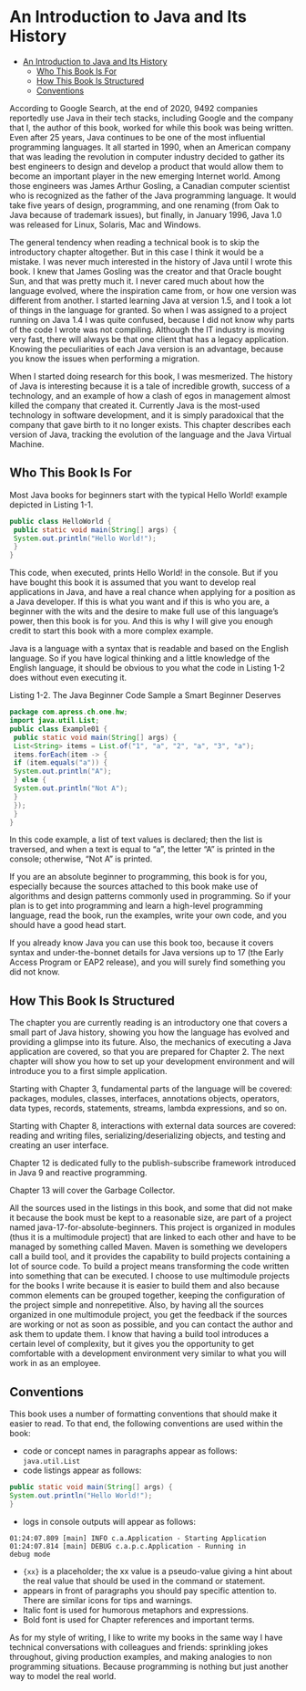 # An Introduction to Java and Its History

<!-- TOC -->

- [An Introduction to Java and Its History](#an-introduction-to-java-and-its-history)
  - [Who This Book Is For](#who-this-book-is-for)
  - [How This Book Is Structured](#how-this-book-is-structured)
  - [Conventions](#conventions)

<!-- /TOC -->

According to Google Search, at the end of 2020, 9492 companies reportedly use Java in their tech stacks, including Google and the company that I, the author of this book, worked for while this book was being written. Even after 25 years, Java continues to be one of the most influential programming languages. It all started in 1990, when an American company that was leading the revolution in computer industry decided to gather its best engineers to design and develop a product that would allow them to become an important player in the new emerging Internet world. Among those engineers was James Arthur Gosling, a Canadian computer scientist who is recognized as the father of the Java programming language. It would take five years of design, programming, and one renaming (from Oak to Java because of trademark issues), but finally, in January 1996, Java 1.0 was released for Linux, Solaris, Mac and Windows.

The general tendency when reading a technical book is to skip the introductory chapter altogether. But in this case I think it would be a mistake. I was never much interested in the history of Java until I wrote this book. I knew that James Gosling was the creator and that Oracle bought Sun, and that was pretty much it. I never cared much about how the language evolved, where the inspiration came from, or how one version was different from another. I started learning Java at version 1.5, and I took a lot of things in the language for granted. So when I was assigned to a project running on Java 1.4 I was quite confused, because I did not know why parts of the code I wrote was not compiling. Although the IT industry is moving very fast, there will always be that one client that has a legacy application. Knowing the peculiarities of each Java version is an advantage, because you know the issues when performing a migration.

When I started doing research for this book, I was mesmerized. The history of Java is interesting because it is a tale of incredible growth, success of a technology, and an example of how a clash of egos in management almost killed the company that created it. Currently Java is the most-used technology in software development, and it is simply paradoxical that the company that gave birth to it no longer exists. This chapter describes each version of Java, tracking the evolution of the language and the Java Virtual Machine.

## Who This Book Is For

Most Java books for beginners start with the typical Hello World! example depicted in Listing 1-1.

```java
public class HelloWorld {
 public static void main(String[] args) {
 System.out.println("Hello World!");
 }
}
```

This code, when executed, prints Hello World! in the console. But if you have bought this book it is assumed that you want to develop real applications in Java, and have a real chance when applying for a position as a Java developer. If this is what you want and if this is who you are, a beginner with the wits and the desire to make full use of this language’s power, then this book is for you. And this is why I will give you enough credit to start this book with a more complex example.

Java is a language with a syntax that is readable and based on the English language. So if you have logical thinking and a little knowledge of the English language, it should be obvious to you what the code in Listing 1-2 does without even executing it.

Listing 1-2. The Java Beginner Code Sample a Smart Beginner Deserves

```java
package com.apress.ch.one.hw;
import java.util.List;
public class Example01 {
 public static void main(String[] args) {
 List<String> items = List.of("1", "a", "2", "a", "3", "a");
 items.forEach(item -> {
 if (item.equals("a")) {
 System.out.println("A");
 } else {
 System.out.println("Not A");
 }
 });
 }
}
```

In this code example, a list of text values is declared; then the list is traversed, and when a text is equal to “a”, the letter “A” is printed in the console; otherwise, “Not A” is printed.

If you are an absolute beginner to programming, this book is for you, especially because the sources attached to this book make use of algorithms and design patterns commonly used in programming. So if your plan is to get into programming and learn a high-level programming language, read the book, run the examples, write your own code, and you should have a good head start.

If you already know Java you can use this book too, because it covers syntax and under-the-bonnet details for Java versions up to 17 (the Early Access Program or EAP2 release), and you will surely find something you did not know.

## How This Book Is Structured

The chapter you are currently reading is an introductory one that covers a small part of Java history, showing you how the language has evolved and providing a glimpse into its future. Also, the mechanics of executing a Java application are covered, so that you are prepared for Chapter 2. The next chapter will show you how to set up your development environment and will introduce you to a first simple application.

Starting with Chapter 3, fundamental parts of the language will be covered: packages, modules, classes, interfaces, annotations objects, operators, data types, records, statements, streams, lambda expressions, and so on.

Starting with Chapter 8, interactions with external data sources are covered: reading and writing files, serializing/deserializing objects, and testing and creating an user interface.

Chapter 12 is dedicated fully to the publish-subscribe framework introduced in Java 9 and reactive programming.

Chapter 13 will cover the Garbage Collector.

All the sources used in the listings in this book, and some that did not make it because the book must be kept to a reasonable size, are part of a project named java-17-for-absolute-beginners. This project is organized in modules (thus it is a multimodule project) that are linked to each other and have to be managed by something called Maven. Maven is something we developers call a build tool, and it provides the capability to build projects containing a lot of source code. To build a project means transforming the code written into something that can be executed. I choose to use multimodule projects for the books I write because it is easier to build them and also because common elements can be grouped together, keeping the configuration of the project simple and nonrepetitive. Also, by having all the sources organized in one multimodule project, you get the feedback if the sources are working or not as soon as possible, and you can contact the author and ask them to update them. I know that having a build tool introduces a certain level of complexity, but it gives you the opportunity to get comfortable with a development environment very similar to what you will work in as an employee.

## Conventions

This book uses a number of formatting conventions that should make it easier to read. To that end, the following conventions are used within the book:

- code or concept names in paragraphs appear as follows:
  `java.util.List`
- code listings appear as follows:

```java
public static void main(String[] args) {
System.out.println("Hello World!");
}
```

- logs in console outputs will appear as follows:

```
01:24:07.809 [main] INFO c.a.Application - Starting Application
01:24:07.814 [main] DEBUG c.a.p.c.Application - Running in
debug mode
```

- `{xx}` is a placeholder; the xx value is a pseudo-value giving a hint about the real value that should be used in the command or statement.
- appears in front of paragraphs you should pay specific attention to. There are similar icons for tips and warnings.
- Italic font is used for humorous metaphors and expressions.
- Bold font is used for Chapter references and important terms.

As for my style of writing, I like to write my books in the same way I have technical conversations with colleagues and friends: sprinkling jokes throughout, giving production examples, and making analogies to non programming situations. Because programming is nothing but just another way to model the real world.
